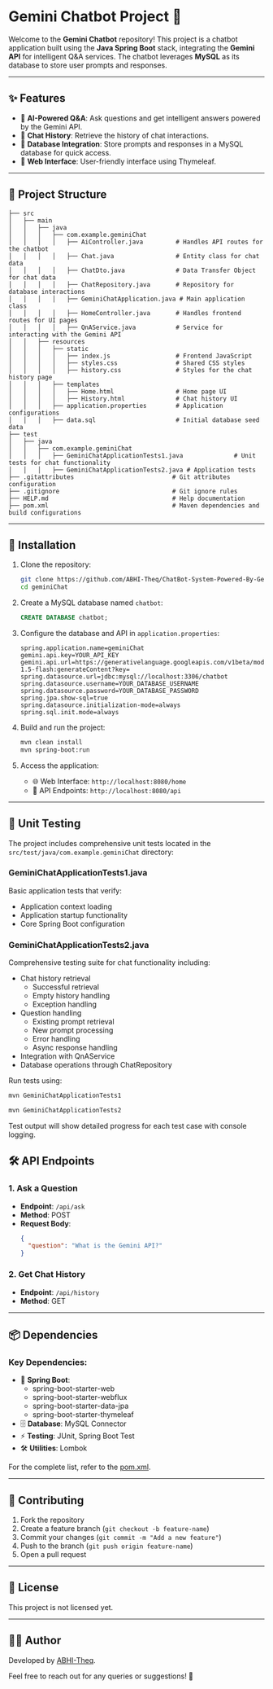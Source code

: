 # Gemini Chatbot Project 🤖

Welcome to the **Gemini Chatbot** repository! This project is a chatbot application built using the **Java Spring Boot** stack, integrating the **Gemini API** for intelligent Q&A services. The chatbot leverages **MySQL** as its database to store user prompts and responses.

---

## ✨ Features
- 🧠 **AI-Powered Q&A**: Ask questions and get intelligent answers powered by the Gemini API.
- 📜 **Chat History**: Retrieve the history of chat interactions.
- 💾 **Database Integration**: Store prompts and responses in a MySQL database for quick access.
- 🎯 **Web Interface**: User-friendly interface using Thymeleaf.

---

## 📁 Project Structure

```
├── src
│   ├── main
│   │   ├── java
│   │   │   ├── com.example.geminiChat
│   │   │   │   ├── AiController.java         # Handles API routes for the chatbot
│   │   │   │   ├── Chat.java                 # Entity class for chat data
│   │   │   │   ├── ChatDto.java              # Data Transfer Object for chat data
│   │   │   │   ├── ChatRepository.java       # Repository for database interactions
│   │   │   │   ├── GeminiChatApplication.java # Main application class
│   │   │   │   ├── HomeController.java       # Handles frontend routes for UI pages
│   │   │   │   ├── QnAService.java           # Service for interacting with the Gemini API
│   │   ├── resources
│   │   │   ├── static
│   │   │   │   ├── index.js                  # Frontend JavaScript
│   │   │   │   ├── styles.css                # Shared CSS styles
│   │   │   │   ├── history.css               # Styles for the chat history page
│   │   │   ├── templates
│   │   │   │   ├── Home.html                 # Home page UI
│   │   │   │   ├── History.html              # Chat history UI
│   │   │   ├── application.properties        # Application configurations
│   │   │   ├── data.sql                      # Initial database seed data
├── test
│   ├── java
│   │   ├── com.example.geminiChat
│   │   │   ├── GeminiChatApplicationTests1.java              # Unit tests for chat functionality
│   │   │   ├── GeminiChatApplicationTests2.java # Application tests
├── .gitattributes                           # Git attributes configuration
├── .gitignore                               # Git ignore rules
├── HELP.md                                  # Help documentation
├── pom.xml                                  # Maven dependencies and build configurations
```

---

## 🚀 Installation

1. Clone the repository:
   ```bash
   git clone https://github.com/ABHI-Theq/ChatBot-System-Powered-By-Gemini-Api.git
   cd geminiChat
   ```

2. Create a MySQL database named `chatbot`:
   ```sql
   CREATE DATABASE chatbot;
   ```

3. Configure the database and API in `application.properties`:
   ```properties
   spring.application.name=geminiChat
   gemini.api.key=YOUR_API_KEY
   gemini.api.url=https://generativelanguage.googleapis.com/v1beta/models/gemini-1.5-flash:generateContent?key=
   spring.datasource.url=jdbc:mysql://localhost:3306/chatbot
   spring.datasource.username=YOUR_DATABASE_USERNAME
   spring.datasource.password=YOUR_DATABASE_PASSWORD
   spring.jpa.show-sql=true
   spring.datasource.initialization-mode=always
   spring.sql.init.mode=always
   ```

4. Build and run the project:
   ```bash
   mvn clean install
   mvn spring-boot:run
   ```

5. Access the application:
   - 🌐 Web Interface: `http://localhost:8080/home`
   - 🔌 API Endpoints: `http://localhost:8080/api`

---

## 🧪 Unit Testing

The project includes comprehensive unit tests located in the `src/test/java/com.example.geminiChat` directory:

### GeminiChatApplicationTests1.java
Basic application tests that verify:
- Application context loading
- Application startup functionality
- Core Spring Boot configuration

### GeminiChatApplicationTests2.java
Comprehensive testing suite for chat functionality including:
- Chat history retrieval
  - Successful retrieval
  - Empty history handling
  - Exception handling
- Question handling
  - Existing prompt retrieval
  - New prompt processing
  - Error handling
  - Async response handling
- Integration with QnAService
- Database operations through ChatRepository

Run tests using:
```bash
mvn GeminiChatApplicationTests1
```

```bash
mvn GeminiChatApplicationTests2
```

Test output will show detailed progress for each test case with console logging.

## 🛠️ API Endpoints

### 1. Ask a Question
- **Endpoint**: `/api/ask`
- **Method**: POST
- **Request Body**:
  ```json
  {
    "question": "What is the Gemini API?"
  }
  ```

### 2. Get Chat History
- **Endpoint**: `/api/history`
- **Method**: GET

---

## 📦 Dependencies

### Key Dependencies:
- 🔧 **Spring Boot**:
  - spring-boot-starter-web
  - spring-boot-starter-webflux
  - spring-boot-starter-data-jpa
  - spring-boot-starter-thymeleaf
- 🗄️ **Database**: MySQL Connector
- ⚡ **Testing**: JUnit, Spring Boot Test
- 🛠️ **Utilities**: Lombok

For the complete list, refer to the [pom.xml](pom.xml).

---

## 🤝 Contributing

1. Fork the repository
2. Create a feature branch (`git checkout -b feature-name`)
3. Commit your changes (`git commit -m "Add a new feature"`)
4. Push to the branch (`git push origin feature-name`)
5. Open a pull request

---

## 📄 License

This project is not licensed yet.

---

## 👨‍💻 Author

Developed by [ABHI-Theq](https://github.com/ABHI-Theq).

Feel free to reach out for any queries or suggestions! 📧
